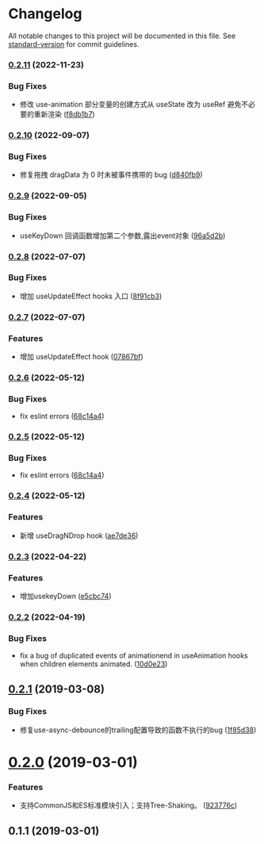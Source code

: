 # Changelog

All notable changes to this project will be documented in this file. See [standard-version](https://github.com/conventional-changelog/standard-version) for commit guidelines.

### [0.2.11](https://github.com/shallinta/smarty-react-hooks/compare/v0.2.10...v0.2.11) (2022-11-23)


### Bug Fixes

* 修改 use-animation 部分变量的创建方式从 useState 改为 useRef 避免不必要的重新渲染 ([f8db1b7](https://github.com/shallinta/smarty-react-hooks/commit/f8db1b764e48cbdb3dd673524838bf943fbcbfa9))

### [0.2.10](https://github.com/shallinta/smarty-react-hooks/compare/v0.2.9...v0.2.10) (2022-09-07)


### Bug Fixes

* 修复拖拽 dragData 为 0 时未被事件携带的 bug ([d840fb9](https://github.com/shallinta/smarty-react-hooks/commit/d840fb9a4ae51b63f99110e4e21203a8ec3dac9b))

### [0.2.9](https://github.com/shallinta/smarty-react-hooks/compare/v0.2.8...v0.2.9) (2022-09-05)


### Bug Fixes

* useKeyDown 回调函数增加第二个参数,露出event对象 ([96a5d2b](https://github.com/shallinta/smarty-react-hooks/commit/96a5d2bdc7fb9c777c89fd6eae138f15092413c6))

### [0.2.8](https://github.com/shallinta/smarty-react-hooks/compare/v0.2.7...v0.2.8) (2022-07-07)


### Bug Fixes

* 增加 useUpdateEffect hooks 入口 ([8f91cb3](https://github.com/shallinta/smarty-react-hooks/commit/8f91cb3e9b13abf686b9b487a721ee3e8f288a35))

### [0.2.7](https://github.com/shallinta/smarty-react-hooks/compare/v0.2.6...v0.2.7) (2022-07-07)


### Features

* 增加 useUpdateEffect hook ([07867bf](https://github.com/shallinta/smarty-react-hooks/commit/07867bf748c950836d406f51e45abe5bbd0fa518))

### [0.2.6](https://github.com/shallinta/smarty-react-hooks/compare/v0.2.4...v0.2.6) (2022-05-12)


### Bug Fixes

* fix eslint errors ([68c14a4](https://github.com/shallinta/smarty-react-hooks/commit/68c14a423bc75491e6308f74ba5033ac1b6b095c))

### [0.2.5](https://github.com/shallinta/smarty-react-hooks/compare/v0.2.4...v0.2.5) (2022-05-12)


### Bug Fixes

* fix eslint errors ([68c14a4](https://github.com/shallinta/smarty-react-hooks/commit/68c14a423bc75491e6308f74ba5033ac1b6b095c))

### [0.2.4](https://github.com/shallinta/smarty-react-hooks/compare/v0.2.3...v0.2.4) (2022-05-12)


### Features

* 新增 useDragNDrop hook ([ae7de36](https://github.com/shallinta/smarty-react-hooks/commit/ae7de36639b995efe5fee5c7a95ee2674fa5ad7e))

### [0.2.3](https://github.com/shallinta/smarty-react-hooks/compare/v0.2.2...v0.2.3) (2022-04-22)


### Features

* 增加usekeyDown ([e5cbc74](https://github.com/shallinta/smarty-react-hooks/commit/e5cbc745b35130ccc9a5636285d3c03edac0b838))

### [0.2.2](https://github.com/shallinta/smarty-react-hooks/compare/v0.2.1...v0.2.2) (2022-04-19)


### Bug Fixes

* fix a bug of duplicated events of animationend in useAnimation hooks when children elements animated. ([10d0e23](https://github.com/shallinta/smarty-react-hooks/commit/10d0e23fe12520ba7825c6b8473ed6b8942e948a))

## [0.2.1](https://github.com/shallinta/smarty-react-hooks/compare/v0.2.0...v0.2.1) (2019-03-08)


### Bug Fixes

* 修复use-async-debounce的trailing配置导致的函数不执行的bug ([1f85d38](https://github.com/shallinta/smarty-react-hooks/commit/1f85d38))



# [0.2.0](https://github.com/shallinta/smarty-react-hooks/compare/v0.1.1...v0.2.0) (2019-03-01)


### Features

* 支持CommonJS和ES标准模块引入；支持Tree-Shaking。 ([923776c](https://github.com/shallinta/smarty-react-hooks/commit/923776c))



## 0.1.1 (2019-03-01)

